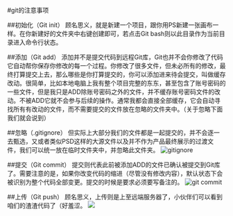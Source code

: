 #git的注意事项


##初始化（Git init）
顾名思义，就是新建一个项目，跟你用PS新建一张画布一样。在你新建好的文件夹中右键创建即可，若点击Git bash则以此目录作为当前目录进入命令行状态。

##添加（Git add）
添加并不是提交代码到远程Git库，Git也并不会你修改了代码它自动帮你保存你修改的每一个过程。你修改了很多文件，但未必所有的修改，最终打算提交上去，那么哪些是你打算提交的，你可以添加进来待会提交，叫做缓存改动。很简单，比如本地电脑上我有整个项目完整的东东，甚至包含了账号密码的一些文件，但是我只是ADD除账号密码之外的文件，并不缓存账号密码文件的改动。不被ADD它就不会参与后续的操作。通常我都会直接全部缓存，它会自动寻找所有有改动的文件，而不需要提交的文件放在忽略的文件夹中。（关于忽略下面我们就会说到）

##忽略（.gitignore）
但实际上大部分我们的文件都是一起提交的，并不会逐一去甄选，又或者类似PSD这样的大源文件以及并不作为产品最终展示的过渡文件，我们可以统一放在临时文件夹中，并忽略此文件夹。
![gitignore](http://www.runoob.com/wp-content/uploads/2015/03/271134259394618.png)

##提交（Git commit）
提交则代表此前被添加ADD的文件已确认被提交到Git库了。需要注意的是，如果你改变代码的缩进（尽管没有修改内容），默认状态下会被识别为整个代码全部变更。提交的时候是要求必须要写备注的。
![git commit](http://www.runoob.com/wp-content/uploads/2015/03/271240398302205.png)

##上传（Git push）
顾名思义，上传则是上至远端服务器了，小伙伴们可以看到咱们的渣渣代码了（好羞涩。
![](http://www.runoob.com/wp-content/uploads/2015/03/271241402522046.png)